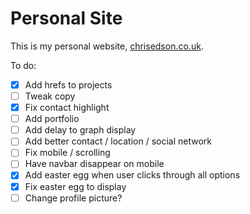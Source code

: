 # Personal Site

This is my personal website, [chrisedson.co.uk](http://chrisedson.co.uk).

To do:
- [x] Add hrefs to projects
- [ ] Tweak copy
- [x] Fix contact highlight
- [ ] Add portfolio
- [ ] Add delay to graph display
- [ ] Add better contact / location / social network
- [ ] Fix mobile / scrolling
- [ ] Have navbar disappear on mobile
- [x] Add easter egg when user clicks through all options
- [x] Fix easter egg to display
- [ ] Change profile picture?
